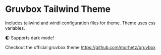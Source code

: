 # Gruvbox Tailwind Theme

Includes tailwind and windi configuration files for theme. Theme uses
css variables.

🌓 Supports dark mode!

Checkout the official gruvbox theme https://github.com/morhetz/gruvbox
